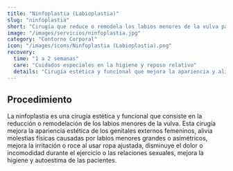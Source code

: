 ```yaml
---
title: "Ninfoplastia (Labioplastia)"
slug: "ninfoplastia"
short: "Cirugía que reduce o remodela los labios menores de la vulva para mejorar la apariencia y aliviar molestias."
image: "/images/servicios/ninfoplastia.jpg"
category: "Contorno Corporal"
icon: "/images/icons/Ninfoplastia (Labioplastia).png"
recovery: 
  time: "1 a 2 semanas"
  care: "Cuidados especiales en la higiene y reposo relativo"
  details: "Cirugía estética y funcional que mejora la apariencia y alivia molestias físicas."
---
```



## Procedimiento
La ninfoplastia es una cirugía estética y funcional que consiste en la reducción o remodelación de los labios menores de la vulva. Esta cirugía mejora la apariencia estética de los genitales externos femeninos, alivia molestias físicas causadas por labios menores grandes o asimétricos, mejora la irritación o roce al usar ropa ajustada, disminuye el dolor o incomodidad durante el ejercicio o las relaciones sexuales, mejora la higiene y autoestima de las pacientes.
